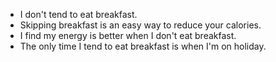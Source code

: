 - I don't tend to eat breakfast. 
- Skipping breakfast is an easy way to reduce your calories.
- I find my energy is better when I don't eat breakfast.
- The only time I tend to eat breakfast is when I'm on holiday.